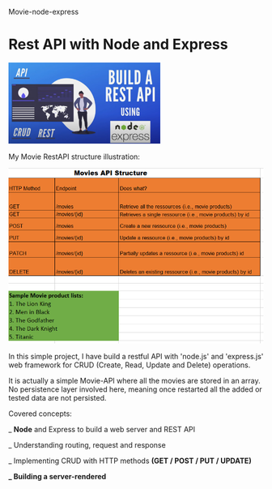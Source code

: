  Movie-node-express

# Rest API with Node and Express

<img src="https://github.com/OmarExpo/Movie-node-express/blob/main/RestAPI.PNG" width="300px">
<br>

My Movie RestAPI structure illustration:

<img src="Movie.PNG" alt="drawing" width="200*200"/>
<br>

In this simple project, I have build a restful API with 'node.js' and 'express.js' web framework for CRUD (Create, Read, Update and Delete) operations.

It is actually a simple Movie-API where all the movies are stored in an array. No persistence layer involved here, meaning once restarted all the added or tested data are not persisted.


Covered concepts:

_ <strong>Node</strong> and Express to build a web server and REST API

_ Understanding routing, request and response

_ Implementing CRUD with HTTP methods <strong>(GET / POST / PUT / UPDATE)<strong/>

_ Building a server-rendered
